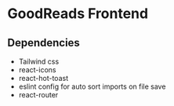 # GoodReads Frontend

## Dependencies 
- Tailwind css
- react-icons
- react-hot-toast
- eslint config for auto sort imports on file save
- react-router
